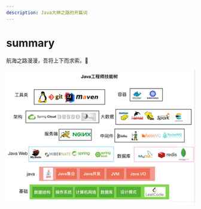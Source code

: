 ```yaml
---
description: Java大神之路的开篇词
---
```


# summary

航海之路漫漫，吾将上下而求索。🎉 

![Java&#x5DE5;&#x7A0B;&#x5E08;&#x6280;&#x80FD;&#x6811;](.gitbook/assets/68747470733a2f2f696d672d626c6f672e6373646e696d672e636e2f32303139303532323233343535393432312e706e673f.png)



